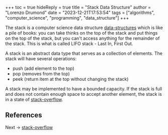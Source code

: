 +++
toc = true
hideReply = true
title = "Stack Data Structure"
author = "Lorenzo Drumond"
date = "2023-12-21T17:53:54"
tags = ["algorithms",  "computer_science",  "programming",  "data_structure"]
+++


The stack is a computer science data structure [data-structures](/wiki/data-structures/) which is like a pile of books:
you can take thinks on the top of the stack and put things on the top of the
stack, but you can't access anything for the remainder of the stack. This is
what is called LIFO stack - Last In, First Out.

A stack is an abstract data type that serves as a collection of elements. The stack will have several operations:

- push (add element to the top)
- pop (removes from the top)
- peek (return item at the top without changing the stack)

A stack may be implemented to have a bounded capacity. If the stack is full and
does not contain enough space to accept another element, the stack is in a
state of [stack-overflow](/wiki/stack-overflow/).


## References

Next -> [stack-overflow](/wiki/stack-overflow/)
